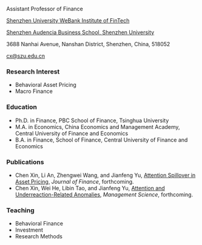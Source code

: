 Assistant Professor of Finance

[Shenzhen University WeBank Institute of FinTech](http://swift.szu.edu.cn/info/1027/1591.htm)

[Shenzhen Audencia Business School, Shenzhen University](https://faculte-recherche.audencia.com/cvs/cv/xin-chen/)

3688 Nanhai Avenue, Nanshan District, Shenzhen, China, 518052

cx@szu.edu.cn


### Research Interest
- Behavioral Asset Pricing
- Macro Finance


### Education
- Ph.D. in Finance, PBC School of Finance, Tsinghua University
- M.A. in Economics, China Economics and Management Academy, Central University of Finance and Economics
- B.A. in Finance, School of Finance, Central University of Finance and Economics

### Publications
- Chen Xin, Li An, Zhengwei Wang, and Jianfeng Yu, [Attention Spillover in Asset Pricing](https://papers.ssrn.com/sol3/papers.cfm?abstract_id=3716918), _Journal of Finance_, forthcoming.
- Chen Xin, Wei He, Libin Tao, and Jianfeng Yu, [Attention and Underreaction-Related Anomalies](https://pubsonline.informs.org/doi/abs/10.1287/mnsc.2022.4332), _Management Science_, forthcoming.

### Teaching
- Behavioral Finance
- Investment
- Research Methods
